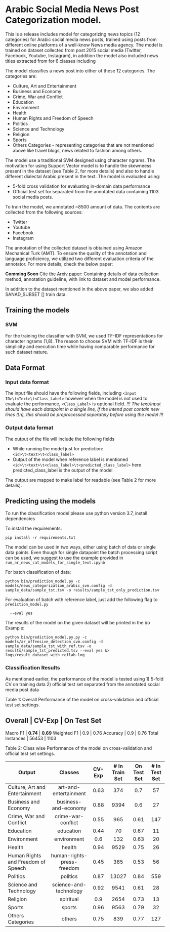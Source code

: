 

# Arabic Social Media News Post Categorization model.
This is a release includes model for categorizing news topics (12 categories) for Arabic social media news posts, trained using posts from different online platforms of a well-know News media agency. The model is trained on dataset collected from post 2015 social media (Twitter, Facebook, Youtube, Instagram), in addition the model also included news titles extracted from <dataset> for 6 classes including

The model classifies a news post into either of these 12 categories.
The categories are:
* Culture, Art and Entertainment
* Business and Economy
* Crime, War and Conflict
* Education
* Environment
* Health
* Human Rights and Freedom of Speech
* Politics
* Science and Technology
* Religion
* Sports
* Others Categories - representing categories that are not mentioned above like travel blogs, news related to fashion among others.

The model use a traditional SVM designed using character ngrams. The motivation for using Support Vector model is to handle the skewneess present in the dataset (see Table 2, for more details) and also to handle different dialectal Arabic present in the text.
The model is evaluated using:
* 5-fold cross validation for evaluating in-domain data performance
* Official test set for separated from the annotated data containing 1103 social media posts.


To train the model, we annotated ~8500 amount of data.
The contents are collected from the following sources:
* Twitter
* Youtube
* Facebook
* Instagram

The annotation of the collected dataset is obtained using Amazon Mechanical Turk (AMT). To ensure the quality of the annotation and language proficiency, we utilized two different evaluation criteria of the annotator. For more details, check the below paper:

**Comming Soon**
Cite [the Arxiv paper](https://arxiv.org/):
Containing details of data collection method, annotation guideline, with link to dataset and model performance.
<!-- ```
@inproceedings{shammur2020offensive,
  title={A Multi-Platform Arabic News Comment Dataset for Offensive Language Detection},
  author={Chowdhury, Shammur Absar  and Mubarak, Hamdy and Abdelali, Ahmed and Jung, Soon-gyo and Jansen, Bernard J and Salminen, Joni},
  booktitle={Proceedings of the International Conference on Language Resources and Evaluation (LREC'20)},
  year={2020}
}
``` -->
In addition to the dataset mentioned in the above paper, we also added SANAD_SUBSET [] train data.

## Training the models

### SVM
For the training the classifier with SVM, we used TF-IDF representations for character ngrams (1,8). The reason to choose SVM with TF-IDF is their simplicity and execution time while having comparable performance for such dataset nature.

## Data Format
### Input data format
The input file should have the following fields, including
`<Input ID>\t<Text>\t<Class_Label>`
however when the model is not used to evaluate the performance, `<Class_Label>` is optional field.
*!!! The text/input should have each datapoint in a single line, if the intend post contain new lines (\n), this should be preprocessed seperately before using the model !!!*

### Output data format
The output of the file will include the following fields

* While running the model just for prediction:
`<id>\t<text>\t<class_label>`
* Output of the model when reference label is mentioned
`<id>\t<text>\t<class_label>\t<predicted_class_label>`
here predicted_class_label is the output of the model

The output are mapped to make label for readable (see Table 2 for more details).


## Predicting using the models
To run the classification model please use python version 3.7, install dependencies

To install the requirements:
```
pip install -r requirements.txt
```

The model can be used in two ways, either using batch of data or single data points. Even though for single datapoint the batch processing script can be used, we suggest to use the example provided in `run_ar_news_cat_models_for_single_text.ipynb`

For batch classification of data:

```
python bin/prediction_model.py -c models/news_categorization_arabic_svm.config -d sample_data/sample_tst.tsv -o results/sample_tst_only_prediction.tsv
```
For evaluation of batch with reference label, just add
the following flag to `prediction_model.py`

```
  --eval yes
```

The results of the model on the given dataset will be printed in the i/o
Example:
```
python bin/prediction_model.py.py -c models/ar_offensive_detection_svm.config -d sample_data/sample_tst_with_ref.tsv -o results/sample_tst_predicted.tsv --eval yes &> logs/result_dataset_with_reflab.log
```

### Classification Results

As mentioned earlier, the performance of the model is tested using 1) 5-fold CV on training data 2) official test set separated from the annotated social media post data

Table 1: Overall Performance of the model on cross-validation and official test set settings.

Overall	| CV-Exp	| On Test Set
---
Macro	F1 | **0.74** |	**0.69**
Weighted F1	| 0.9	| 0.76
Accuracy |	0.9 |	0.76
Total Instances	| 56453 |	1103


Table 2: Class wise Performance of the model on cross-validation and official test set settings.

Output |	Classes	 | CV-Exp |	# In Train Set	| On Test Set	| # In Test Set
------------| :------: | :------: | :------:| :------: | :------:
Culture, Art and Entertainment | art-and-entertainment | 0.63 | 374 | 0.7 | 57
Business and Economy | business-and-economy | 0.88 | 9394 | 0.6 | 27
Crime, War and Conflict | crime-war-conflict | 0.55 | 965 | 0.61 | 147
Education | education | 0.44 | 70 | 0.67 | 11
Environment | environment | 0.6 | 132 | 0.63 | 20
Health | health | 0.94 | 9529 | 0.75 | 26
Human Rights and Freedom of Speech | human-rights-press-freedom | 0.45 | 365 | 0.53 | 56
Politics | politics | 0.87 | 13027 | 0.84 | 559
Science and Technology | science-and-technology | 0.92 | 9541 | 0.61 | 28
Religion | spiritual | 0.9 | 2654 | 0.73 | 13
Sports | sports | 0.96 | 9563 | 0.79 | 32
Others Categories | others | 0.75 | 839 | 0.77 | 127
